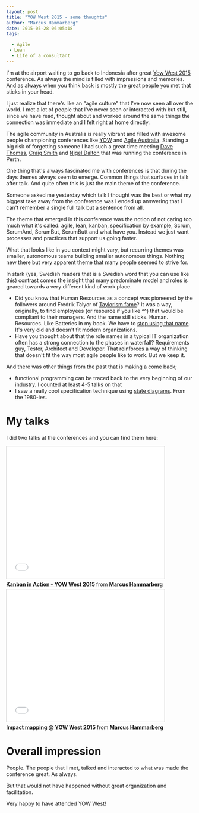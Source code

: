 ```yaml
---
layout: post
title: "YOW West 2015 - some thoughts"
author: "Marcus Hammarberg"
date: 2015-05-28 06:05:18
tags:

  - Agile
 - Lean
  - Life of a consultant
---
```


I'm at the airport waiting to go back to Indonesia after great [Yow West 2015](http://west.yowconference.com.au/) conference. As always the mind is filled with impressions and memories. And as always when you think back is mostly the great people you met that sticks in your head.

I just realize that there's like an "agile culture" that I've now seen all over the world. I met a lot of people that I've never seen or interacted with but still, since we have read, thought about and worked around the same things the connection was immediate and I felt right at home directly.

The agile community in Australia is really vibrant and filled with awesome people championing conferences like [YOW](http://yowconference.com.au) and [Agile Australia](http://www.agileaustralia.com.au). Standing a big risk of forgetting someone I had such a great time meeting [Dave Thomas](http://twitter.com/daveathomas), [Craig Smith](http://twitter.com/smithcdau) and [Nigel Dalton](http://twitter.com/nxdnz) that was running the conference in Perth.

<!-- excerpt-end -->

One thing that's always fascinated me with conferences is that during the days themes always seem to emerge. Common things that surfaces in talk after talk. And quite often this is just the main theme of the conference.

Someone asked me yesterday which talk I thought was the best or what my biggest take away from the conference was I ended up answering that I can't remember a single full talk but a sentence from all.

The theme that emerged in this conference was the notion of not caring too much what it's called: agile, lean, kanban, specification by example, Scrum, ScrumAnd, ScrumBut, ScrumButt and what have you. Instead we just want processes and practices that support us going faster.

What that looks like in you context might vary, but recurring themes was smaller, autonomous teams building smaller autonomous things. Nothing new there but very apparent theme that many people seemed to strive for.

In stark (yes, Swedish readers that is a Swedish word that you can use like this) contrast comes the insight that many predominate model and roles is geared towards a very different kind of work place.

* Did you know that Human Resources as a concept was pioneered by the followers around Fredrik Talyor of [Taylorism fame](http://en.wikipedia.org/wiki/Scientific_management)? It was a way, originally, to find employees (or resource if you like ^^) that would be compliant to their managers. And the name still sticks. Human. Resources. Like Batteries in my book. We have to [stop using that name](http://agile.dzone.com/articles/resources-don%E2%80%99t-write-software). It's very old and doesn't fit modern organizations.
* Have you thought about that the role names in a typical IT organization often has a strong connection to the phases in waterfall? Requirements guy, Tester, Architect and Developer. That reinforces a way of thinking that doesn't fit the way most agile people like to work. But we keep it.

And there was other things from the past that is making a come back;

* functional programming can be traced back to the very beginning of our industry. I counted at least 4-5 talks on that
* I saw a really cool specification technique using [state diagrams](http://en.wikipedia.org/wiki/State_diagram#Harel_statechart). From the 1980-ies.

# My talks
I did two talks at the conferences and you can find them here:

<iframe src="//www.slideshare.net/slideshow/embed_code/key/ixGqdV7wyY2tQm" width="425" height="355" frameborder="0" marginwidth="0" marginheight="0" scrolling="no" style="border:1px solid #CCC; border-width:1px; margin-bottom:5px; max-width: 100%;" allowfullscreen> </iframe> <div style="margin-bottom:5px"> <strong> <a href="//www.slideshare.net/marcusoftnet/kanban-in-action-yow-west-2015" title="Kanban in Action - YOW West 2015" target="_blank">Kanban in Action - YOW West 2015</a> </strong> from <strong><a href="//www.slideshare.net/marcusoftnet" target="_blank">Marcus Hammarberg</a></strong> </div>

<iframe src="//www.slideshare.net/slideshow/embed_code/key/EtEkIhg8ITjOEY" width="425" height="355" frameborder="0" marginwidth="0" marginheight="0" scrolling="no" style="border:1px solid #CCC; border-width:1px; margin-bottom:5px; max-width: 100%;" allowfullscreen> </iframe> <div style="margin-bottom:5px"> <strong> <a href="//www.slideshare.net/marcusoftnet/impact-mapping-yow-west-2015" title="Impact mapping @ YOW West 2015" target="_blank">Impact mapping @ YOW West 2015</a> </strong> from <strong><a href="//www.slideshare.net/marcusoftnet" target="_blank">Marcus Hammarberg</a></strong> </div>

# Overall impression
People. The people that I met, talked and interacted to what was made the conference great. As always.

But that would not have happened without great organization and facilitation.

Very happy to have attended YOW West!